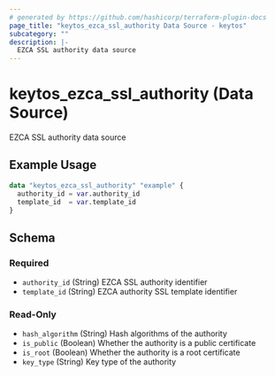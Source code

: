 ```yaml
---
# generated by https://github.com/hashicorp/terraform-plugin-docs
page_title: "keytos_ezca_ssl_authority Data Source - keytos"
subcategory: ""
description: |-
  EZCA SSL authority data source
---
```


# keytos_ezca_ssl_authority (Data Source)

EZCA SSL authority data source

## Example Usage

```terraform
data "keytos_ezca_ssl_authority" "example" {
  authority_id = var.authority_id
  template_id  = var.template_id
}
```

<!-- schema generated by tfplugindocs -->
## Schema

### Required

- `authority_id` (String) EZCA SSL authority identifier
- `template_id` (String) EZCA authority SSL template identifier

### Read-Only

- `hash_algorithm` (String) Hash algorithms of the authority
- `is_public` (Boolean) Whether the authority is a public certificate
- `is_root` (Boolean) Whether the authority is a root certificate
- `key_type` (String) Key type of the authority
